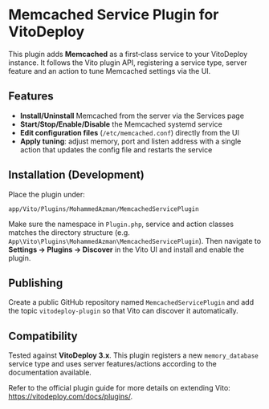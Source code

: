 # Memcached Service Plugin for VitoDeploy

This plugin adds **Memcached** as a first‑class service to your VitoDeploy
instance. It follows the Vito plugin API, registering a service type,
server feature and an action to tune Memcached settings via the UI.

## Features

* **Install/Uninstall** Memcached from the server via the Services page
* **Start/Stop/Enable/Disable** the Memcached systemd service
* **Edit configuration files** (`/etc/memcached.conf`) directly from the UI
* **Apply tuning**: adjust memory, port and listen address with a single
  action that updates the config file and restarts the service

## Installation (Development)

Place the plugin under:

```
app/Vito/Plugins/MohammedAzman/MemcachedServicePlugin
```

Make sure the namespace in `Plugin.php`, service and action classes matches
the directory structure (e.g. `App\Vito\Plugins\MohammedAzman\MemcachedServicePlugin`).
Then navigate to **Settings → Plugins → Discover** in the Vito UI and install
and enable the plugin.

## Publishing

Create a public GitHub repository named `MemcachedServicePlugin` and add the
topic `vitodeploy-plugin` so that Vito can discover it automatically.

## Compatibility

Tested against **VitoDeploy 3.x**. This plugin registers a new `memory_database`
service type and uses server features/actions according to the documentation
available.

Refer to the official plugin guide for more details on extending Vito:
<https://vitodeploy.com/docs/plugins/>.
